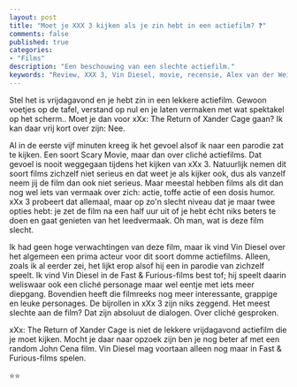 ```yaml
---
layout: post
title: "Moet je XXX 3 kijken als je zin hebt in een actiefilm? ❓"
comments: false
published: true
categories: 
- "Films"
description: "Een beschouwing van een slechte actiefilm."
keywords: "Review, XXX 3, Vin Diesel, movie, recensie, Alex van der Weij"
---
```


Stel het is vrijdagavond en je hebt zin in een lekkere actiefilm. Gewoon voetjes op de tafel, verstand op nul en je laten vermaken met wat spektakel op het scherm.. Moet je dan voor xXx: The Return of Xander Cage gaan? Ik kan daar vrij kort over zijn: Nee.

Al in de eerste vijf minuten kreeg ik het gevoel alsof ik naar een parodie zat te kijken. Een soort Scary Movie, maar dan over cliché actiefilms. Dat gevoel is nooit weggegaan tijdens het kijken van xXx 3. Natuurlijk nemen dit soort films zichzelf niet serieus en dat weet je als kijker ook, dus als vanzelf neem jij de film dan ook niet serieus. Maar meestal hebben films als dit dan nog wel iets van vermaak over zich: actie, toffe actie of een dosis humor. xXx 3 probeert dat allemaal, maar op zo'n slecht niveau dat je maar twee opties hebt: je zet de film na een half uur uit of je hebt écht niks beters te doen en gaat genieten van het leedvermaak. Oh man, wat is deze film slecht.

Ik had geen hoge verwachtingen van deze film, maar ik vind Vin Diesel over het algemeen een prima acteur voor dit soort domme actiefilms. Alleen, zoals ik al eerder zei, het lijkt erop alsof hij een in parodie van zichzelf speelt. Ik vind Vin Diesel in de Fast &amp; Furious-films best tof; hij speelt daarin weliswaar ook een cliché personage maar wel eentje met iets meer diepgang. Bovendien heeft die filmreeks nog meer interessante, grappige en leuke personages. De bijrollen in xXx 3 zijn niks zeggend. Het meest slechte aan de film? Dat zijn absoluut de dialogen. Over cliché gesproken.

xXx: The Return of Xander Cage is niet de lekkere vrijdagavond actiefilm die je moet kijken. Mocht je daar naar opzoek zijn ben je nog beter af met een random John Cena film. Vin Diesel mag voortaan alleen nog maar in Fast &amp; Furious-films spelen.

⭐️⭐️
